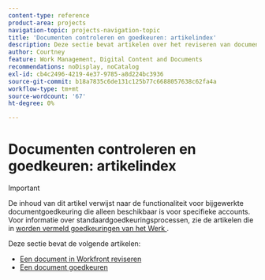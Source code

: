 ```yaml
---
content-type: reference
product-area: projects
navigation-topic: projects-navigation-topic
title: 'Documenten controleren en goedkeuren: artikelindex'
description: Deze sectie bevat artikelen over het reviseren van documenten in Adobe Workfront.
author: Courtney
feature: Work Management, Digital Content and Documents
recommendations: noDisplay, noCatalog
exl-id: cb4c2496-4219-4e37-9785-a8d224bc3936
source-git-commit: b18a7835c6de131c125b77c6688057638c62fa4a
workflow-type: tm+mt
source-wordcount: '67'
ht-degree: 0%

---
```


# Documenten controleren en goedkeuren: artikelindex

>[!IMPORTANT]
>
>De inhoud van dit artikel verwijst naar de functionaliteit voor bijgewerkte documentgoedkeuring die alleen beschikbaar is voor specifieke accounts. Voor informatie over standaardgoedkeuringsprocessen, zie de artikelen die in [ worden vermeld goedkeuringen van het Werk ](/help/quicksilver/review-and-approve-work/manage-approvals/manage-approvals.md).

Deze sectie bevat de volgende artikelen:

* [Een document in Workfront reviseren](/help/quicksilver/review-and-approve-work/document-reviews-and-approvals/review-and-approve-documents/review-a-document.md)
* [Een document goedkeuren](/help/quicksilver/review-and-approve-work/document-reviews-and-approvals/review-and-approve-documents/approve-a-document.md)
